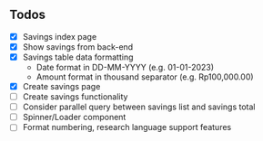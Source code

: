 ## Todos

- [x] Savings index page
- [x] Show savings from back-end
- [x] Savings table data formatting
  - Date format in DD-MM-YYYY (e.g. 01-01-2023)
  - Amount format in thousand separator (e.g. Rp100,000.00)
- [x] Create savings page
- [ ] Create savings functionality
- [ ] Consider parallel query between savings list and savings total
- [ ] Spinner/Loader component
- [ ] Format numbering, research language support features

